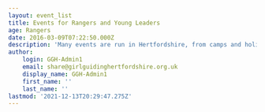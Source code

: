 ```yaml
---
layout: event_list
title: Events for Rangers and Young Leaders
age: Rangers
date: 2016-03-09T07:22:50.000Z
description: 'Many events are run in Hertfordshire, from camps and holidays to activity days and trainings. Find out more, and how to book here.'
author:
    login: GGH-Admin1
    email: share@girlguidinghertfordshire.org.uk
    display_name: GGH-Admin1
    first_name: ''
    last_name: ''
lastmod: '2021-12-13T20:29:47.275Z'
---
```


